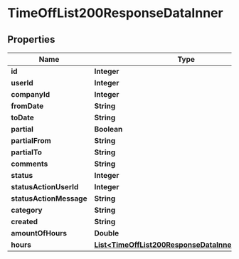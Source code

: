 

# TimeOffList200ResponseDataInner


## Properties

| Name | Type | Description | Notes |
|------------ | ------------- | ------------- | -------------|
|**id** | **Integer** |  |  |
|**userId** | **Integer** |  |  |
|**companyId** | **Integer** |  |  |
|**fromDate** | **String** |  |  |
|**toDate** | **String** |  |  |
|**partial** | **Boolean** |  |  |
|**partialFrom** | **String** |  |  |
|**partialTo** | **String** |  |  |
|**comments** | **String** |  |  |
|**status** | **Integer** |  |  |
|**statusActionUserId** | **Integer** |  |  |
|**statusActionMessage** | **String** |  |  |
|**category** | **String** |  |  |
|**created** | **String** |  |  |
|**amountOfHours** | **Double** |  |  |
|**hours** | [**List&lt;TimeOffList200ResponseDataInnerHoursInner&gt;**](TimeOffList200ResponseDataInnerHoursInner.md) |  |  |



